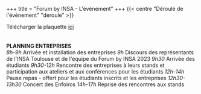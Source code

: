 +++
title = "Forum by INSA - L'événement"
+++
{{< centre "Déroulé de l'événement" "deroule" >}}

Télécharger la plaquette [ici](https://drive.google.com/file/d/1GCnPScfsOKKbcAKk_FpbK0nypGpVKsw0/view?usp=drive_link)
<br>
<br>
<br>
**PLANNING ENTREPRISES**
<br>
*8h-9h*           Arrivée et installation des entreprises
*9h*              Discours des représentants de l'INSA Toulouse et de l'équipe du Forum by INSA 2023
*9h30*            Arrivée des étudiants
*9h30-12h*        Rencontre des entreprises à leurs stands et participation aux ateliers et aux conférences pour les étudiants
*12h-14h*         Pause repas - offert pour les étudiants inscrits et les entreprises
*12h30-13h30*     Concert des Enfoiros
*14h-17h*         Reprise des rencontres aux stands


<!--
-[Déroulé](#deroule)
-[Planning](#planning)


{{< centre "Déroulé" "deroule" >}}

Télécharger la plaquette [ici](https://drive.google.com/file/d/1GCnPScfsOKKbcAKk_FpbK0nypGpVKsw0/view?usp=drive_link)

{{< paragraph-with-image-right
    title="Planning"
    src="/images/planning_entreprises.png">}}

Planning pour les entreprises :

{{</ paragraph-with-image-right >}}
-->








